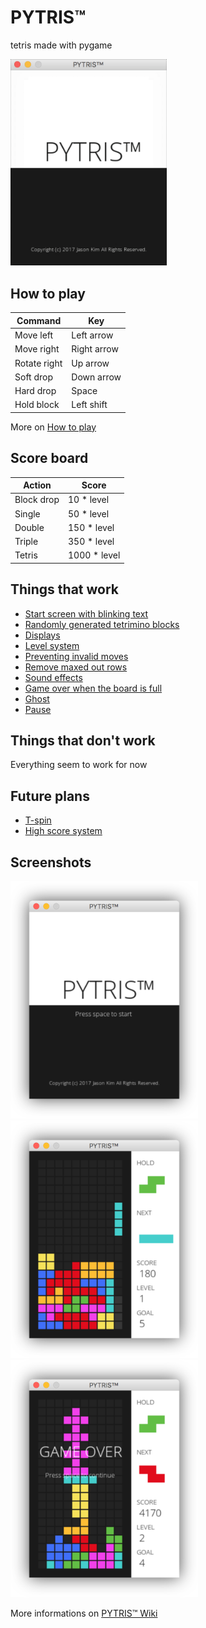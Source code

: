 # PYTRIS™
tetris made with pygame

<img src="assets/images/gameplay2.gif" width="250">

## How to play
| Command      | Key         |
|--------------|-------------|
| Move left    | Left arrow  |
| Move right   | Right arrow |
| Rotate right | Up arrow    |
| Soft drop    | Down arrow  |
| Hard drop    | Space       |
| Hold block   | Left shift  |

More on [How to play](https://github.com/k0626089/PYTRIS/wiki/How-to-play)

## Score board
| Action       | Score       |
|--------------|-------------|
| Block drop   | 10 * level  |
| Single       | 50 * level  |
| Double       | 150 * level |
| Triple       | 350 * level |
| Tetris       | 1000 * level|

## Things that work
- [Start screen with blinking text](https://github.com/k0626089/PYTRIS/wiki/Things-that-work#start-screen-with-blinking-text)
- [Randomly generated tetrimino blocks](https://github.com/k0626089/PYTRIS/wiki/Things-that-work#randomly-generated-tetrimino-blocks)
- [Displays](https://github.com/k0626089/PYTRIS/wiki/Things-that-work#displays)
- [Level system](https://github.com/k0626089/PYTRIS/wiki/Things-that-work#level-system)
- [Preventing invalid moves](https://github.com/k0626089/PYTRIS/wiki/Things-that-work#preventing-invalid-moves)
- [Remove maxed out rows](https://github.com/k0626089/PYTRIS/wiki/Things-that-work#remove-maxed-out-rows)
- [Sound effects](https://github.com/k0626089/PYTRIS/wiki/Resources#sound-source)
- [Game over when the board is full](https://github.com/k0626089/PYTRIS/wiki/Things-that-work#game-over-when-the-board-is-full)
- [Ghost](https://github.com/k0626089/PYTRIS/wiki/Things-that-work#Ghost)
- [Pause](https://github.com/k0626089/PYTRIS/wiki/Things-that-work#pause)

## Things that don't work
Everything seem to work for now

## Future plans
- [T-spin](https://github.com/k0626089/PYTRIS/wiki/Future-plans#t-spin-support)
- [High score system](https://github.com/k0626089/PYTRIS/wiki/Future-plans#high-score-system)

## Screenshots
<img src="assets/images/title.png" width="300">
<img src="assets/images/gameplay.png" width="300">
<img src="assets/images/gameover.png" width="300">

More informations on [PYTRIS™ Wiki](https://github.com/k0626089/PYTRIS/wiki)
